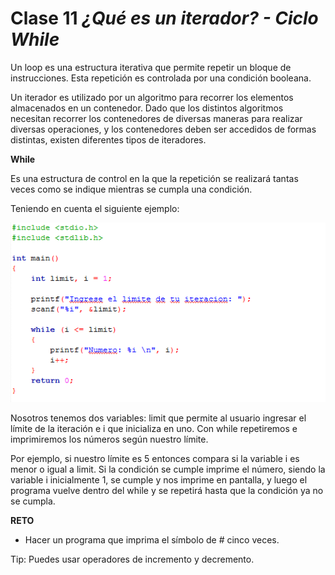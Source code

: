 # Clase 11 _¿Qué es un iterador? - Ciclo While_

Un loop es una estructura iterativa que permite repetir un bloque de instrucciones. Esta repetición es controlada por una condición booleana.

Un iterador es utilizado por un algoritmo para recorrer los elementos almacenados en un contenedor. Dado que los distintos algoritmos necesitan recorrer los contenedores de diversas maneras para realizar diversas operaciones, y los contenedores deben ser accedidos de formas distintas, existen diferentes tipos de iteradores.

**While**

Es una estructura de control en la que la repetición se realizará tantas veces como se indique mientras se cumpla una condición.

Teniendo en cuenta el siguiente ejemplo:

![src/programacionEstructurada_33.png](../src/programacionEstructurada_33.png)

Nosotros tenemos dos variables: limit que permite al usuario ingresar el límite de la iteración e i que inicializa en uno. Con while repetiremos e imprimiremos los números según nuestro límite.

Por ejemplo, si nuestro límite es 5 entonces compara si la variable i es menor o igual a limit. Si la condición se cumple imprime el número, siendo la variable i inicialmente 1, se cumple y nos imprime en pantalla, y luego el programa vuelve dentro del while y se repetirá hasta que la condición ya no se cumpla.

**RETO**

- Hacer un programa que imprima el símbolo de # cinco veces.

Tip: Puedes usar operadores de incremento y decremento.
